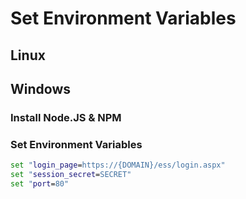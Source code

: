 # Set Environment Variables

## Linux

## Windows

### Install Node.JS & NPM

### Set Environment Variables

```cmd
set "login_page=https://{DOMAIN}/ess/login.aspx"
set "session_secret=SECRET"
set "port=80"
```

